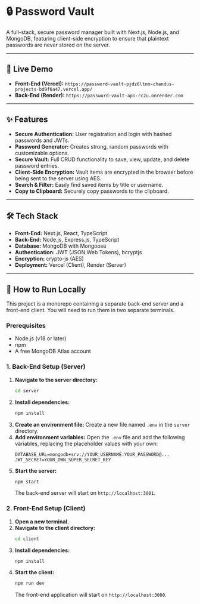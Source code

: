 # 🔒 Password Vault

A full-stack, secure password manager built with Next.js, Node.js, and MongoDB, featuring client-side encryption to ensure that plaintext passwords are never stored on the server.

---

## 🚀 Live Demo

* **Front-End (Vercel):** `https://password-vault-pjdz6ltnm-chandus-projects-bd9f6a47.vercel.app/`
* **Back-End (Render):** `https://password-vault-api-rc2u.onrender.com`

---

## ✨ Features

* **Secure Authentication:** User registration and login with hashed passwords and JWTs.
* **Password Generator:** Creates strong, random passwords with customizable options.
* **Secure Vault:** Full CRUD functionality to save, view, update, and delete password entries.
* **Client-Side Encryption:** Vault items are encrypted in the browser before being sent to the server using AES.
* **Search & Filter:** Easily find saved items by title or username.
* **Copy to Clipboard:** Securely copy passwords to the clipboard.

---

## 🛠️ Tech Stack

* **Front-End:** Next.js, React, TypeScript
* **Back-End:** Node.js, Express.js, TypeScript
* **Database:** MongoDB with Mongoose
* **Authentication:** JWT (JSON Web Tokens), bcryptjs
* **Encryption:** crypto-js (AES)
* **Deployment:** Vercel (Client), Render (Server)

---

## 🏃 How to Run Locally

This project is a monorepo containing a separate back-end server and a front-end client. You will need to run them in two separate terminals.

### **Prerequisites**
* Node.js (v18 or later)
* npm
* A free MongoDB Atlas account

### **1. Back-End Setup (Server)**

1.  **Navigate to the server directory:**
    ```bash
    cd server
    ```
2.  **Install dependencies:**
    ```bash
    npm install
    ```
3.  **Create an environment file:** Create a new file named `.env` in the `server` directory.
4.  **Add environment variables:** Open the `.env` file and add the following variables, replacing the placeholder values with your own:
    ```env
    DATABASE_URL=mongodb+srv://YOUR_USERNAME:YOUR_PASSWORD@...
    JWT_SECRET=YOUR_OWN_SUPER_SECRET_KEY
    ```
5.  **Start the server:**
    ```bash
    npm start
    ```
    The back-end server will start on `http://localhost:3001`.

### **2. Front-End Setup (Client)**

1.  **Open a new terminal.**
2.  **Navigate to the client directory:**
    ```bash
    cd client
    ```
3.  **Install dependencies:**
    ```bash
    npm install
    ```
4.  **Start the client:**
    ```bash
    npm run dev
    ```
    The front-end application will start on `http://localhost:3000`.